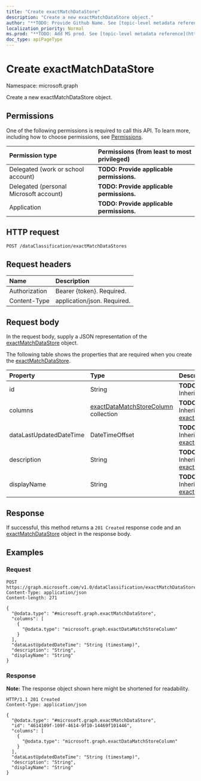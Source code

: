 ```yaml
---
title: "Create exactMatchDataStore"
description: "Create a new exactMatchDataStore object."
author: "**TODO: Provide Github Name. See [topic-level metadata reference](https://msgo.azurewebsites.net/add/document/guidelines/metadata.html#topic-level-metadata)**"
localization_priority: Normal
ms.prod: "**TODO: Add MS prod. See [topic-level metadata reference](https://msgo.azurewebsites.net/add/document/guidelines/metadata.html#topic-level-metadata)**"
doc_type: apiPageType
---
```


# Create exactMatchDataStore
Namespace: microsoft.graph



Create a new exactMatchDataStore object.

## Permissions
One of the following permissions is required to call this API. To learn more, including how to choose permissions, see [Permissions](/graph/permissions-reference).

|Permission type|Permissions (from least to most privileged)|
|:---|:---|
|Delegated (work or school account)|**TODO: Provide applicable permissions.**|
|Delegated (personal Microsoft account)|**TODO: Provide applicable permissions.**|
|Application|**TODO: Provide applicable permissions.**|

## HTTP request

<!-- {
  "blockType": "ignored"
}
-->
``` http
POST /dataClassification/exactMatchDataStores
```

## Request headers
|Name|Description|
|:---|:---|
|Authorization|Bearer {token}. Required.|
|Content-Type|application/json. Required.|

## Request body
In the request body, supply a JSON representation of the [exactMatchDataStore](../resources/exactmatchdatastore.md) object.

The following table shows the properties that are required when you create the [exactMatchDataStore](../resources/exactmatchdatastore.md).

|Property|Type|Description|
|:---|:---|:---|
|id|String|**TODO: Add Description** Inherited from [entity](../resources/entity.md)|
|columns|[exactDataMatchStoreColumn](../resources/exactdatamatchstorecolumn.md) collection|**TODO: Add Description** Inherited from [exactMatchDataStoreBase](../resources/exactmatchdatastorebase.md)|
|dataLastUpdatedDateTime|DateTimeOffset|**TODO: Add Description** Inherited from [exactMatchDataStoreBase](../resources/exactmatchdatastorebase.md)|
|description|String|**TODO: Add Description** Inherited from [exactMatchDataStoreBase](../resources/exactmatchdatastorebase.md)|
|displayName|String|**TODO: Add Description** Inherited from [exactMatchDataStoreBase](../resources/exactmatchdatastorebase.md)|



## Response

If successful, this method returns a `201 Created` response code and an [exactMatchDataStore](../resources/exactmatchdatastore.md) object in the response body.

## Examples

### Request
<!-- {
  "blockType": "request",
  "name": "create_exactmatchdatastore_from_"
}
-->
``` http
POST https://graph.microsoft.com/v1.0/dataClassification/exactMatchDataStores
Content-Type: application/json
Content-length: 271

{
  "@odata.type": "#microsoft.graph.exactMatchDataStore",
  "columns": [
    {
      "@odata.type": "microsoft.graph.exactDataMatchStoreColumn"
    }
  ],
  "dataLastUpdatedDateTime": "String (timestamp)",
  "description": "String",
  "displayName": "String"
}
```


### Response
**Note:** The response object shown here might be shortened for readability.
<!-- {
  "blockType": "response",
  "truncated": true,
  "@odata.type": "microsoft.graph.exactMatchDataStore"
}
-->
``` http
HTTP/1.1 201 Created
Content-Type: application/json

{
  "@odata.type": "#microsoft.graph.exactMatchDataStore",
  "id": "4614109f-109f-4614-9f10-14469f101446",
  "columns": [
    {
      "@odata.type": "microsoft.graph.exactDataMatchStoreColumn"
    }
  ],
  "dataLastUpdatedDateTime": "String (timestamp)",
  "description": "String",
  "displayName": "String"
}
```


